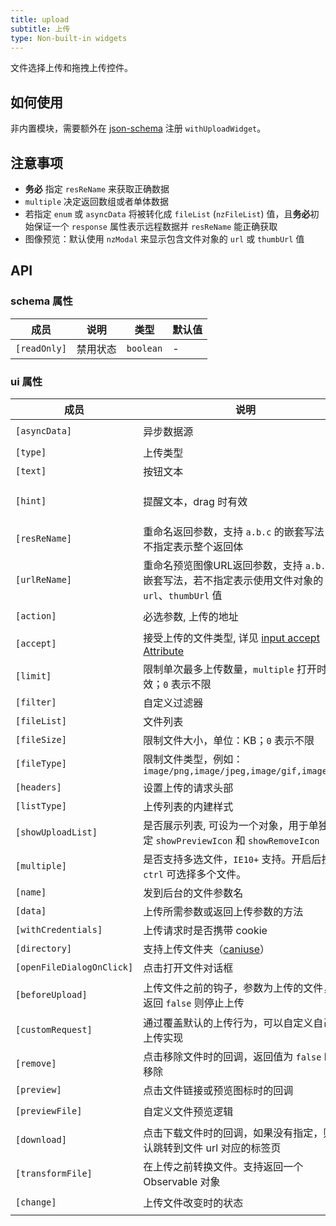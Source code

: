 ```yaml
---
title: upload
subtitle: 上传
type: Non-built-in widgets
---
```


文件选择上传和拖拽上传控件。

## 如何使用

非内置模块，需要额外在 [json-schema](https://github.com/ng-alain/ng-alain/blob/master/src/app/shared/json-schema/index.ts#L9) 注册 `withUploadWidget`。

## 注意事项

- **务必** 指定 `resReName` 来获取正确数据
- `multiple` 决定返回数组或者单体数据
- 若指定 `enum` 或 `asyncData` 将被转化成 `fileList` (`nzFileList`) 值，且**务必**初始保证一个 `response` 属性表示远程数据并 `resReName` 能正确获取
- 图像预览：默认使用 `nzModal` 来显示包含文件对象的 `url` 或 `thumbUrl` 值

## API

### schema 属性

| 成员 | 说明 | 类型 | 默认值 |
|----|----|----|-----|
| `[readOnly]` | 禁用状态 | `boolean` | - |

### ui 属性

| 成员 | 说明 | 类型 | 默认值 |
|----|----|----|-----|
| `[asyncData]` | 异步数据源 | `() => Observable<SFSchemaEnumType[]>` | - |
| `[type]` | 上传类型 | `select,drag` | `select` |
| `[text]` | 按钮文本 | `string` | `点击上传` |
| `[hint]` | 提醒文本，drag 时有效 | `string` | `支持单个或批量，严禁上传公司数据或其他安全文件` |
| `[resReName]` | 重命名返回参数，支持 `a.b.c` 的嵌套写法，若不指定表示整个返回体 | `string` | - |
| `[urlReName]` | 重命名预览图像URL返回参数，支持 `a.b.c` 的嵌套写法，若不指定表示使用文件对象的 `url`、`thumbUrl` 值 | `string` | - |
| `[action]` | 必选参数, 上传的地址 | `string, ((file: UploadFile) => string, Observable<string>)` | - |
| `[accept]` | 接受上传的文件类型, 详见 [input accept Attribute](https://developer.mozilla.org/en-US/docs/Web/HTML/Element/input#attr-accept) | `string, string[]` | - |
| `[limit]` | 限制单次最多上传数量，`multiple` 打开时有效；`0` 表示不限 | `number` | `0` |
| `[filter]` | 自定义过滤器 | `UploadFilter[]` | - |
| `[fileList]` | 文件列表 | `UploadFile[]` | - |
| `[fileSize]` | 限制文件大小，单位：KB；`0` 表示不限 | `number` | `0` |
| `[fileType]` | 限制文件类型，例如：`image/png,image/jpeg,image/gif,image/bmp` | `string` | - |
| `[headers]` | 设置上传的请求头部 | `Object, (file: UploadFile) => {} | Observable<{}>` | - |
| `[listType]` | 上传列表的内建样式 | `text,picture,picture-card` | `text` |
| `[showUploadList]` | 是否展示列表, 可设为一个对象，用于单独设定 `showPreviewIcon` 和 `showRemoveIcon` | `boolean` | `true` |
| `[multiple]` | 是否支持多选文件，`IE10+` 支持。开启后按住 `ctrl` 可选择多个文件。 | `boolean` | `false` |
| `[name]` | 发到后台的文件参数名 | `string` | `file` |
| `[data]` | 上传所需参数或返回上传参数的方法 | `Object, (file: UploadFile) => {} | Observable<{}>` | - |
| `[withCredentials]` | 上传请求时是否携带 cookie | `boolean` | `false` |
| `[directory]` | 支持上传文件夹（[caniuse](https://caniuse.com/#feat=input-file-directory)） | `boolean` | `false` |
| `[openFileDialogOnClick]` | 点击打开文件对话框 | `boolean` | `true` |
| `[beforeUpload]` | 上传文件之前的钩子，参数为上传的文件，若返回 `false` 则停止上传 | `(file: UploadFile, fileList: UploadFile[]) => boolean｜Observable<boolean>` | - |
| `[customRequest]` | 通过覆盖默认的上传行为，可以自定义自己的上传实现 | `(item: UploadXHRArgs) => Subscription` | - |
| `[remove]` | 点击移除文件时的回调，返回值为 `false` 时不移除 | `(file: UploadFile) => boolean｜Observable` | - |
| `[preview]` | 点击文件链接或预览图标时的回调 | `(file: UploadFile) => void` | - |
| `[previewFile]` | 自定义文件预览逻辑 | `(file: UploadFile) => Observable<string>` | - |
| `[download]` | 点击下载文件时的回调，如果没有指定，则默认跳转到文件 url 对应的标签页 | `(file: UploadFile) => void` | - |
| `[transformFile]` | 在上传之前转换文件。支持返回一个 Observable 对象 | `(file: UploadFile) => UploadTransformFileType` | - |
| `[change]` | 上传文件改变时的状态 | `(args: UploadChangeParam) => void` | - |
